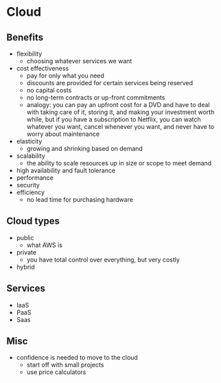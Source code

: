 # Cloud

## Benefits
- flexibility
  - choosing whatever services we want
- cost effectiveness
  - pay for only what you need
  - discounts are provided for certain services being reserved
  - no capital costs
  - no long-term contracts or up-front commitments
  - analogy: you can pay an upfront cost for a DVD and have to deal with taking care of it, storing it, and making your investment worth while, but if you have a subscription to Netflix, you can watch whatever you want, cancel whenever you want, and never have to worry about maintenance
- elasticity
  -  growing and shrinking based on demand
- scalability
  - the ability to scale resources up in size or scope to meet demand
- high availability and fault tolerance
- performance
- security
- efficiency
  - no lead time for purchasing hardware

## Cloud types
- public
  - what AWS is
- private
  - you have total control over everything, but very costly
- hybrid

## Services
- IaaS
- PaaS
- Saas

## Misc
- confidence is needed to move to the cloud
  - start off with small projects
  - use price calculators
